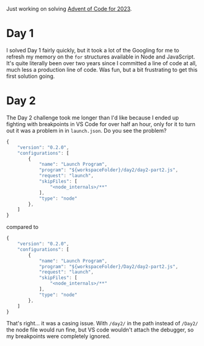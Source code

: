 Just working on solving [Advent of Code for 2023](https://adventofcode.com).

# Day 1
I solved Day 1 fairly quickly, but it took a lot of the Googling for me to refresh my memory on the `for` structures available in Node and JavaScript. It's quite literally been over two years since I committed a line of code at all, much less a production line of code. Was fun, but a bit frustrating to get this first solution going.

# Day 2
The Day 2 challenge took me longer than I'd like because I ended up fighting with breakpoints in VS Code for over half an hour, only for it to turn out it was a problem in in `launch.json`. Do you see the problem?

```JavaScript
{
    "version": "0.2.0",
    "configurations": [
        {
            "name": "Launch Program",
            "program": "${workspaceFolder}/day2/day2-part2.js",
            "request": "launch",
            "skipFiles": [
                "<node_internals>/**"
            ],
            "type": "node"
        },
    ]
}
```

compared to

```JavaScript
{
    "version": "0.2.0",
    "configurations": [
        {
            "name": "Launch Program",
            "program": "${workspaceFolder}/Day2/day2-part2.js",
            "request": "launch",
            "skipFiles": [
                "<node_internals>/**"
            ],
            "type": "node"
        },
    ]
}
```

That's right... it was a casing issue. With `/day2/` in the path instead of `/Day2/` the node file would run fine, but VS code wouldn't attach the debugger, so my breakpoints were completely ignored.
